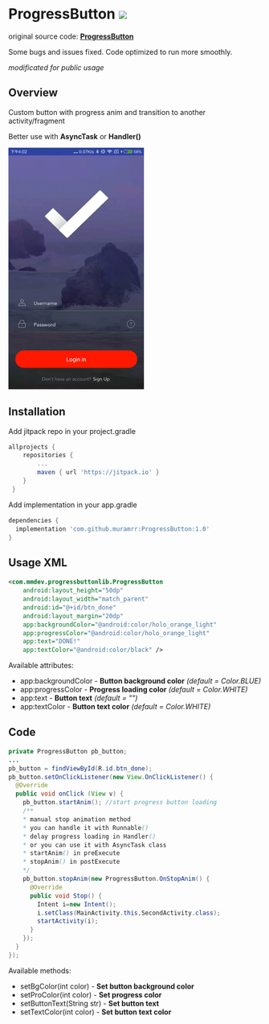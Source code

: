 # ProgressButton  [![](https://jitpack.io/v/muramrr/ProgressButton.svg)](https://jitpack.io/#muramrr/ProgressButton)

original source code: [**ProgressButton**](https://github.com/ldoublem/ProgressButton)

Some bugs and issues fixed. Code optimized to run more smoothly.

*modificated for public usage*

## Overview

Custom button with progress anim and transition to another activity/fragment

Better use with **AsyncTask** or **Handler()**

![](https://github.com/muramrr/ProgressButton/blob/master/test.gif)
## Installation

Add jitpack repo in your project.gradle
```gradle
allprojects {
	repositories {
		...
		maven { url 'https://jitpack.io' }
	}
 }
 ```
 
Add implementation in your app.gradle
```gradle
dependencies {
  implementation 'com.github.muramrr:ProgressButton:1.0'
}
```
## Usage XML

```xml
<com.mmdev.progressbuttonlib.ProgressButton
    android:layout_height="50dp"
    android:layout_width="match_parent"
    android:id="@+id/btn_done"
    android:layout_margin="20dp"
    app:backgroundColor="@android:color/holo_orange_light"
    app:progressColor="@android:color/holo_orange_light"
    app:text="DONE!"
    app:textColor="@android:color/black" />
```
Available attributes:
* app:backgroundColor - **Button background color** *(default = Color.BLUE)*
* app:progressColor - **Progress loading color** *(default = Color.WHITE)*
* app:text - **Button text** *(default = "")*
* app:textColor - **Button text color** *(default = Color.WHITE)*
## Code

```java
private ProgressButton pb_button;
...
pb_button = findViewById(R.id.btn_done);
pb_button.setOnClickListener(new View.OnClickListener() {
  @Override
  public void onClick (View v) {
    pb_button.startAnim(); //start progress button loading
    /**
    * manual stop animation method
    * you can handle it with Runnable()
    * delay progress loading in Handler()
    * or you can use it with AsyncTask class
    * startAnim() in preExecute
    * stopAnim() in postExecute
    */
    pb_button.stopAnim(new ProgressButton.OnStopAnim() {
      @Override
      public void Stop() {
        Intent i=new Intent();
        i.setClass(MainActivity.this,SecondActivity.class);
        startActivity(i);
      }
    });
  }
});
```
Available methods:
* setBgColor(int color) - **Set button background color**
* setProColor(int color) - **Set progress color**
* setButtonText(String str) - **Set button text**
* setTextColor(int color) - **Set button text color**
